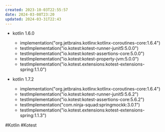 ```yaml
---
created: 2023-10-03T22:55:57
date: 2024-03-08T23:20
updated: 2024-03-31T22:43
---
```

- kotlin 1.6.0    
    - implementation("org.jetbrains.kotlinx:kotlinx-coroutines-core:1.6.4")
    - testImplementation("io.kotest:kotest-runner-junit5:5.0.0")
    - testImplementation("io.kotest:kotest-assertions-core:5.0.0")
    - testImplementation("io.kotest:kotest-property-jvm:5.0.0")
    - testImplementation("io.kotest.extensions:kotest-extensions-spring:1.1.0")

- kotlin 1.7.2
    - implementation("org.jetbrains.kotlinx:kotlinx-coroutines-core:1.6.4")
    - testImplementation("io.kotest:kotest-runner-junit5:5.6.2")
    - testImplementation("io.kotest:kotest-assertions-core:5.6.2")
    - testImplementation("com.ninja-squad:springmockk:3.0.1")
    - testImplementation("io.kotest.extensions:kotest-extensions-spring:1.1.3")

#Kotlin 
#Kotest